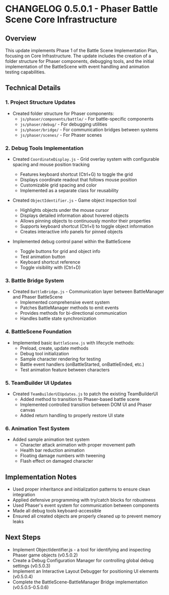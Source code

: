 # CHANGELOG 0.5.0.1 - Phaser Battle Scene Core Infrastructure

## Overview
This update implements Phase 1 of the Battle Scene Implementation Plan, focusing on Core Infrastructure. The update includes the creation of a folder structure for Phaser components, debugging tools, and the initial implementation of the BattleScene with event handling and animation testing capabilities.

## Technical Details

### 1. Project Structure Updates
- Created folder structure for Phaser components:
  - `js/phaser/components/battle/` - For battle-specific components
  - `js/phaser/debug/` - For debugging utilities
  - `js/phaser/bridge/` - For communication bridges between systems
  - `js/phaser/scenes/` - For Phaser scenes

### 2. Debug Tools Implementation
- Created `CoordinateDisplay.js` - Grid overlay system with configurable spacing and mouse position tracking
  - Features keyboard shortcut (Ctrl+G) to toggle the grid
  - Displays coordinate readout that follows mouse position
  - Customizable grid spacing and color
  - Implemented as a separate class for reusability

- Created `ObjectIdentifier.js` - Game object inspection tool
  - Highlights objects under the mouse cursor
  - Displays detailed information about hovered objects
  - Allows pinning objects to continuously monitor their properties
  - Supports keyboard shortcut (Ctrl+I) to toggle object information
  - Creates interactive info panels for pinned objects

- Implemented debug control panel within the BattleScene
  - Toggle buttons for grid and object info
  - Test animation button
  - Keyboard shortcut reference
  - Toggle visibility with (Ctrl+D)

### 3. Battle Bridge System
- Created `BattleBridge.js` - Communication layer between BattleManager and Phaser BattleScene
  - Implemented comprehensive event system
  - Patches BattleManager methods to emit events
  - Provides methods for bi-directional communication
  - Handles battle state synchronization

### 4. BattleScene Foundation
- Implemented basic `BattleScene.js` with lifecycle methods:
  - Preload, create, update methods
  - Debug tool initialization
  - Sample character rendering for testing
  - Battle event handlers (onBattleStarted, onBattleEnded, etc.)
  - Test animation feature between characters

### 5. TeamBuilder UI Updates
- Created `TeamBuilderUIUpdates.js` to patch the existing TeamBuilderUI
  - Added method to transition to Phaser-based battle scene
  - Implemented controlled transition between DOM UI and Phaser canvas
  - Added return handling to properly restore UI state

### 6. Animation Test System
- Added sample animation test system
  - Character attack animation with proper movement path
  - Health bar reduction animation
  - Floating damage numbers with tweening
  - Flash effect on damaged character

## Implementation Notes
- Used proper inheritance and initialization patterns to ensure clean integration
- Applied defensive programming with try/catch blocks for robustness
- Used Phaser's event system for communication between components
- Made all debug tools keyboard-accessible
- Ensured all created objects are properly cleaned up to prevent memory leaks

## Next Steps
- Implement ObjectIdentifier.js - a tool for identifying and inspecting Phaser game objects (v0.5.0.2)
- Create a Debug Configuration Manager for controlling global debug settings (v0.5.0.3)
- Implement an Interactive Layout Debugger for positioning UI elements (v0.5.0.4)
- Complete the BattleScene-BattleManager Bridge implementation (v0.5.0.5-0.5.0.6)